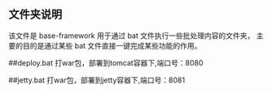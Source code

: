 
## 文件夹说明
该文件是 base-framework 用于通过 bat 文件执行一些批处理内容的文件夹，
主要的目的是通过某些 bat 文件直接一键完成某些功能的作用。

##deploy.bat
打war包，部署到tomcat容器下,端口号：8080

##jetty.bat
打war包，部署到jetty容器下,端口号：8081